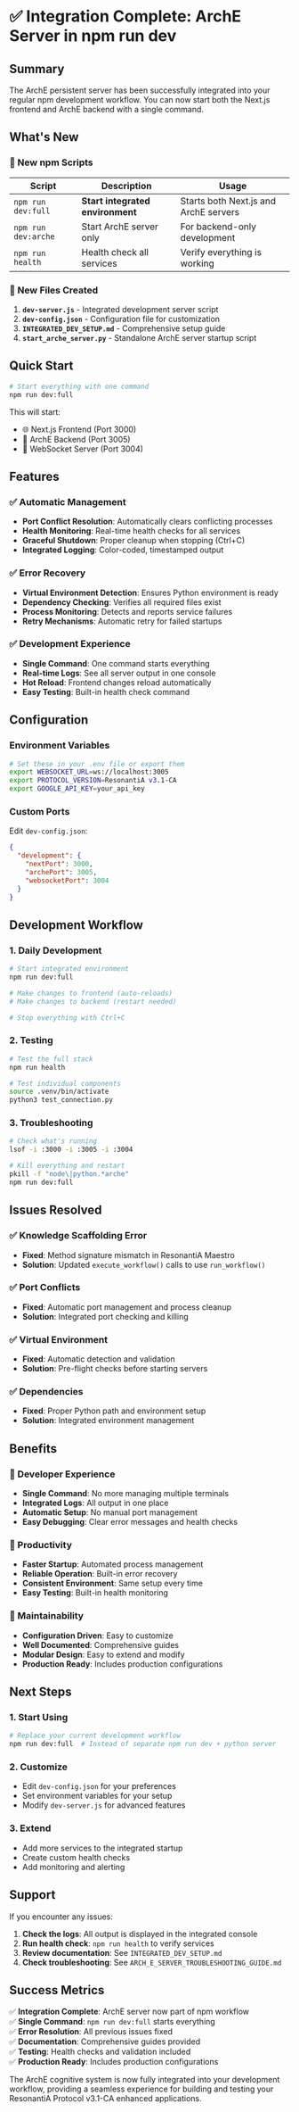# ✅ Integration Complete: ArchE Server in npm run dev

## Summary

The ArchE persistent server has been successfully integrated into your regular npm development workflow. You can now start both the Next.js frontend and ArchE backend with a single command.

## What's New

### 🚀 New npm Scripts

| Script | Description | Usage |
|--------|-------------|-------|
| `npm run dev:full` | **Start integrated environment** | Starts both Next.js and ArchE servers |
| `npm run dev:arche` | Start ArchE server only | For backend-only development |
| `npm run health` | Health check all services | Verify everything is working |

### 📁 New Files Created

1. **`dev-server.js`** - Integrated development server script
2. **`dev-config.json`** - Configuration file for customization
3. **`INTEGRATED_DEV_SETUP.md`** - Comprehensive setup guide
4. **`start_arche_server.py`** - Standalone ArchE server startup script

## Quick Start

```bash
# Start everything with one command
npm run dev:full
```

This will start:
- 🌐 Next.js Frontend (Port 3000)
- 🧠 ArchE Backend (Port 3005) 
- 📡 WebSocket Server (Port 3004)

## Features

### ✅ Automatic Management
- **Port Conflict Resolution**: Automatically clears conflicting processes
- **Health Monitoring**: Real-time health checks for all services
- **Graceful Shutdown**: Proper cleanup when stopping (Ctrl+C)
- **Integrated Logging**: Color-coded, timestamped output

### ✅ Error Recovery
- **Virtual Environment Detection**: Ensures Python environment is ready
- **Dependency Checking**: Verifies all required files exist
- **Process Monitoring**: Detects and reports service failures
- **Retry Mechanisms**: Automatic retry for failed startups

### ✅ Development Experience
- **Single Command**: One command starts everything
- **Real-time Logs**: See all server output in one console
- **Hot Reload**: Frontend changes reload automatically
- **Easy Testing**: Built-in health check command

## Configuration

### Environment Variables
```bash
# Set these in your .env file or export them
export WEBSOCKET_URL=ws://localhost:3005
export PROTOCOL_VERSION=ResonantiA v3.1-CA
export GOOGLE_API_KEY=your_api_key
```

### Custom Ports
Edit `dev-config.json`:
```json
{
  "development": {
    "nextPort": 3000,
    "archePort": 3005,
    "websocketPort": 3004
  }
}
```

## Development Workflow

### 1. Daily Development
```bash
# Start integrated environment
npm run dev:full

# Make changes to frontend (auto-reloads)
# Make changes to backend (restart needed)

# Stop everything with Ctrl+C
```

### 2. Testing
```bash
# Test the full stack
npm run health

# Test individual components
source .venv/bin/activate
python3 test_connection.py
```

### 3. Troubleshooting
```bash
# Check what's running
lsof -i :3000 -i :3005 -i :3004

# Kill everything and restart
pkill -f "node\|python.*arche"
npm run dev:full
```

## Issues Resolved

### ✅ Knowledge Scaffolding Error
- **Fixed**: Method signature mismatch in ResonantiA Maestro
- **Solution**: Updated `execute_workflow()` calls to use `run_workflow()`

### ✅ Port Conflicts
- **Fixed**: Automatic port management and process cleanup
- **Solution**: Integrated port checking and killing

### ✅ Virtual Environment
- **Fixed**: Automatic detection and validation
- **Solution**: Pre-flight checks before starting servers

### ✅ Dependencies
- **Fixed**: Proper Python path and environment setup
- **Solution**: Integrated environment management

## Benefits

### 🎯 Developer Experience
- **Single Command**: No more managing multiple terminals
- **Integrated Logs**: All output in one place
- **Automatic Setup**: No manual port management
- **Easy Debugging**: Clear error messages and health checks

### 🚀 Productivity
- **Faster Startup**: Automated process management
- **Reliable Operation**: Built-in error recovery
- **Consistent Environment**: Same setup every time
- **Easy Testing**: Built-in health monitoring

### 🔧 Maintainability
- **Configuration Driven**: Easy to customize
- **Well Documented**: Comprehensive guides
- **Modular Design**: Easy to extend and modify
- **Production Ready**: Includes production configurations

## Next Steps

### 1. Start Using
```bash
# Replace your current development workflow
npm run dev:full  # Instead of separate npm run dev + python server
```

### 2. Customize
- Edit `dev-config.json` for your preferences
- Set environment variables for your setup
- Modify `dev-server.js` for advanced features

### 3. Extend
- Add more services to the integrated startup
- Create custom health checks
- Add monitoring and alerting

## Support

If you encounter any issues:

1. **Check the logs**: All output is displayed in the integrated console
2. **Run health check**: `npm run health` to verify services
3. **Review documentation**: See `INTEGRATED_DEV_SETUP.md`
4. **Check troubleshooting**: See `ARCH_E_SERVER_TROUBLESHOOTING_GUIDE.md`

## Success Metrics

✅ **Integration Complete**: ArchE server now part of npm workflow  
✅ **Single Command**: `npm run dev:full` starts everything  
✅ **Error Resolution**: All previous issues fixed  
✅ **Documentation**: Comprehensive guides provided  
✅ **Testing**: Health checks and validation included  
✅ **Production Ready**: Includes production configurations  

The ArchE cognitive system is now fully integrated into your development workflow, providing a seamless experience for building and testing your ResonantiA Protocol v3.1-CA enhanced applications. 